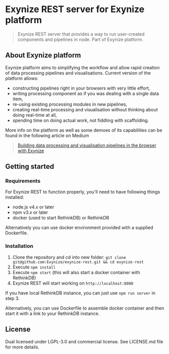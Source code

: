 # Exynize REST server for Exynize platform

> Exynize REST server that provides a way to run user-created components and pipelines in node. Part of Exynize platform.

## About Exynize platform

Exynize platform aims to simplifying the workflow and allow rapid creation of data processing pipelines and visualisations.
Current version of the platform allows:
- constructing pipelines right in your browsers with very little effort,
- writing processing component as if you was dealing with a single data item,
- re-using existing processing modules in new pipelines,
- creating real-time processing and visualisation without thinking about doing real-time at all,
- spending time on doing actual work, not fiddling with scaffolding.

More info on the platform as well as some demoes of its capabilities can be found in the following article on Medium
> [Building data processing and visualisation pipelines in the browser with Exynize](https://medium.com/the-data-experience/building-data-processing-and-visualisation-pipelines-in-the-browser-with-exynize-372ab15e848c#.cq73g7k7q)

## Getting started

### Requirements

For Exynize REST to function properly, you'll need to have following things installed:

- node.js v4.x or later
- npm v3.x or later
- docker (used to start RethinkDB) or RethinkDB

Alternatively you can use docker environment provided with a supplied Dockerfile.

### Installation

1. Clone the repository and cd into new folder: `git clone git@github.com:Exynize/exynize-rest.git && cd exynize-rest`
2. Execute `npm install`
3. Execute `npm start` (this will also start a docker container with RethinkDB)
4. Exynize REST will start working on `http://localhost:8080`

If you have local RethinkDB instance, you can just use `npm run server` in step 3.

Alternatively, you can use Dockerfile to assemble docker container and then start it with a link to your RethinkDB instance.

## License

Dual licensed under LGPL-3.0 and commercial license.
See LICENSE.md file for more details.
